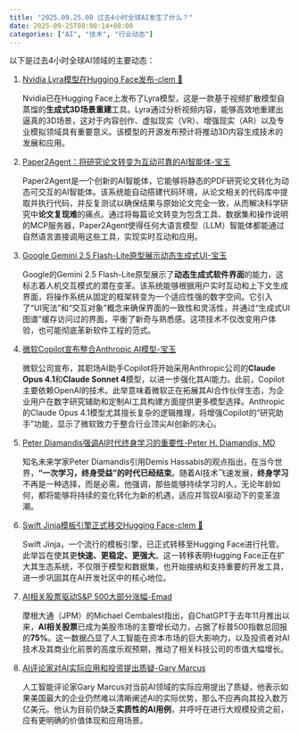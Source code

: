 ```yaml
---
title: "2025.09.25.08 过去4小时全球AI发生了什么？"
date: 2025-09-25T08:00:14+08:00
categories: ["AI", "技术", "行业动态"]
---
```


以下是过去4小时全球AI领域的主要动态：

1.  [Nvidia Lyra模型在Hugging Face发布-clem 🤗](https://x.com/ClementDelangue/status/1970978119386640895)

    Nvidia已在Hugging Face上发布了Lyra模型，这是一款基于视频扩散模型自蒸馏的**生成式3D场景重建**工具。Lyra通过分析视频内容，能够高效地重建出逼真的3D场景，这对于内容创作、虚拟现实（VR）、增强现实（AR）以及专业模拟领域具有重要意义。该模型的开源发布预计将推动3D内容生成技术的发展和应用。

2.  [Paper2Agent：将研究论文转变为互动可靠的AI智能体-宝玉](https://x.com/dotey/status/1970967269044826250)

    Paper2Agent是一个创新的AI智能体，它能够将静态的PDF研究论文转化为动态可交互的AI智能体。该系统能自动搭建代码环境，从论文相关的代码库中提取并执行代码，并反复测试以确保结果与原始论文完全一致，从而解决科学研究中**论文复现难**的痛点。通过将每篇论文转变为包含工具、数据集和操作说明的MCP服务器，Paper2Agent使得任何大语言模型（LLM）智能体都能通过自然语言直接调用这些工具，实现实时互动和应用。

3.  [Google Gemini 2.5 Flash-Lite原型展示动态生成式UI-宝玉](https://x.com/dotey/status/1970959985866617091)

    Google的Gemini 2.5 Flash-Lite原型展示了**动态生成式软件界面**的能力，这标志着人机交互模式的潜在变革。该系统能够根据用户实时互动和上下文生成界面，将操作系统从固定的框架转变为一个适应性强的数字空间。它引入了“UI宪法”和“交互对象”概念来确保界面的一致性和灵活性，并通过“生成式UI图谱”缓存访问过的界面，平衡了新奇与熟悉感。这项技术不仅改变用户体验，也可能彻底革新软件工程的范式。

4.  [微软Copilot宣布整合Anthropic AI模型-宝玉](https://x.com/dotey/status/1970950046209409364)

    微软公司宣布，其职场AI助手Copilot将开始采用Anthropic公司的**Claude Opus 4.1**和**Claude Sonnet 4**模型，以进一步强化其AI能力。此前，Copilot主要依赖OpenAI的技术。此举意味着微软正在拓展其AI合作伙伴生态，为企业用户在数字研究辅助和定制AI工具构建方面提供更多模型选择。Anthropic的Claude Opus 4.1模型尤其擅长复杂的逻辑推理，将增强Copilot的“研究助手”功能，显示了微软致力于整合行业顶尖AI创新的决心。

5.  [Peter Diamandis强调AI时代终身学习的重要性-Peter H. Diamandis, MD](https://x.com/PeterDiamandis/status/1970956877530841372)

    知名未来学家Peter Diamandis引用Demis Hassabis的观点指出，在当今世界，**“一次学习，终身受益”的时代已经结束**。随着AI技术飞速发展，**终身学习**不再是一种选择，而是必需。他强调，那些能够持续学习的人，无论年龄如何，都将能够将持续的变化转化为新的机遇，适应并驾驭AI驱动下的变革浪潮。

6.  [Swift Jinja模板引擎正式移交Hugging Face-clem 🤗](https://x.com/ClementDelangue/status/1970955445373415895)

    Swift Jinja，一个流行的模板引擎，已正式转移至Hugging Face进行托管。此举旨在使其更**快速、更稳定、更强大**。这一转移表明Hugging Face正在扩大其生态系统，不仅限于模型和数据集，也开始接纳和支持重要的开发工具，进一步巩固其在AI开发社区中的核心地位。

7.  [AI相关股票驱动S&P 500大部分涨幅-Emad](https://x.com/EMostaque/status/1970954580281393179)

    摩根大通（JPM）的Michael Cembalest指出，自ChatGPT于去年11月推出以来，**AI相关股票**已成为美股市场的主要增长动力，占据了标普500指数总回报的**75%**。这一数据凸显了人工智能在资本市场的巨大影响力，以及投资者对AI技术及其商业化前景的高度乐观预期，推动了相关科技公司的市值大幅增长。

8.  [AI评论家对AI实际应用和投资提出质疑-Gary Marcus](https://x.com/GaryMarcus/status/1970948085808496987)

    人工智能评论家Gary Marcus对当前AI领域的实际应用提出了质疑，他表示如果美国最大的企业仍然难以清晰阐述AI的实际优势，那么不应再向其投入数万亿美元。他认为目前仍缺乏**实质性的AI用例**，并呼吁在进行大规模投资之前，应有更明确的价值体现和应用场景。